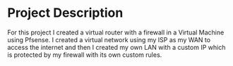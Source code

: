# Project Description
For this project I created a virtual router with a firewall in a Virtual Machine using Pfsense. I created a virtual network using my ISP as my WAN to access the internet and then I  created my own LAN with a custom IP which is protected by my firewall with its own custom rules.


